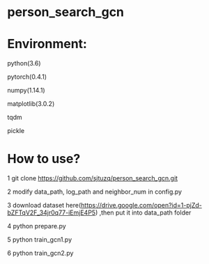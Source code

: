 # person_search_gcn

# Environment:
python(3.6)

pytorch(0.4.1)

numpy(1.14.1)

matplotlib(3.0.2)

tqdm

pickle


# How to use?

1 git clone https://github.com/sjtuzq/person_search_gcn.git

2 modify data_path, log_path and neighbor_num in config.py

3 download dataset here(https://drive.google.com/open?id=1-pjZd-bZFTqV2F_34jr0q77-iEmjE4P5) ,then put it into data_path folder

4 python prepare.py

5 python train_gcn1.py

6 python train_gcn2.py
